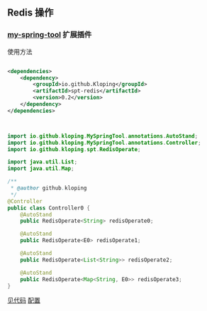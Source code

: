 ## Redis 操作

### [my-spring-tool](https://github.com/Kloping/my-spring-tool) 扩展插件

使用方法

```xml

<dependencies>
    <dependency>
        <groupId>io.github.Kloping</groupId>
        <artifactId>spt-redis</artifactId>
        <version>0.2</version>
    </dependency>
</dependencies>

```

```java


import io.github.kloping.MySpringTool.annotations.AutoStand;
import io.github.kloping.MySpringTool.annotations.Controller;
import io.github.kloping.spt.RedisOperate;

import java.util.List;
import java.util.Map;

/**
 * @author github.kloping
 */
@Controller
public class Controller0 {
    @AutoStand
    public RedisOperate<String> redisOperate0;

    @AutoStand
    public RedisOperate<E0> redisOperate1;

    @AutoStand
    public RedisOperate<List<String>> redisOperate2;

    @AutoStand
    public RedisOperate<Map<String, E0>> redisOperate3;
}

```


[见代码](https://github.com/Kloping/spt-redis/blob/master/src/test/java/p0/T0.java)
[配置](https://github.com/Kloping/spt-redis/blob/master/conf/conf.txt)
